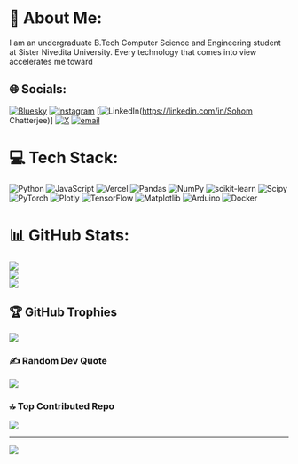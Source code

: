 # 💫 About Me:
I am an undergraduate B.Tech Computer Science and Engineering student at Sister Nivedita University. Every technology that comes into view accelerates me toward<br>


## 🌐 Socials:
[![Bluesky](https://img.shields.io/badge/bluesky-0285FF?style=for-the-badge&logo=bluesky&logoColor=%23FFFFFF)](https://bsky.app/profile/Sagexd08) [![Instagram](https://img.shields.io/badge/Instagram-%23E4405F.svg?logo=Instagram&logoColor=white)](https://instagram.com/sagexd_07) [![LinkedIn](https://img.shields.io/badge/LinkedIn-%230077B5.svg?logo=linkedin&logoColor=white)(https://linkedin.com/in/Sohom Chatterjee)] [![X](https://img.shields.io/badge/X-black.svg?logo=X&logoColor=white)](https://x.com/Sagexd_07) [![email](https://img.shields.io/badge/Email-D14836?logo=gmail&logoColor=white)](mailto:sohomchatterjee07@gmail.com) 

# 💻 Tech Stack:
![Python](https://img.shields.io/badge/python-3670A0?style=for-the-badge&logo=python&logoColor=ffdd54) ![JavaScript](https://img.shields.io/badge/javascript-%23323330.svg?style=for-the-badge&logo=javascript&logoColor=%23F7DF1E) ![Vercel](https://img.shields.io/badge/vercel-%23000000.svg?style=for-the-badge&logo=vercel&logoColor=white) ![Pandas](https://img.shields.io/badge/pandas-%23150458.svg?style=for-the-badge&logo=pandas&logoColor=white) ![NumPy](https://img.shields.io/badge/numpy-%23013243.svg?style=for-the-badge&logo=numpy&logoColor=white) ![scikit-learn](https://img.shields.io/badge/scikit--learn-%23F7931E.svg?style=for-the-badge&logo=scikit-learn&logoColor=white) ![Scipy](https://img.shields.io/badge/SciPy-%230C55A5.svg?style=for-the-badge&logo=scipy&logoColor=%white) ![PyTorch](https://img.shields.io/badge/PyTorch-%23EE4C2C.svg?style=for-the-badge&logo=PyTorch&logoColor=white) ![Plotly](https://img.shields.io/badge/Plotly-%233F4F75.svg?style=for-the-badge&logo=plotly&logoColor=white) ![TensorFlow](https://img.shields.io/badge/TensorFlow-%23FF6F00.svg?style=for-the-badge&logo=TensorFlow&logoColor=white) ![Matplotlib](https://img.shields.io/badge/Matplotlib-%23ffffff.svg?style=for-the-badge&logo=Matplotlib&logoColor=black) ![Arduino](https://img.shields.io/badge/-Arduino-00979D?style=for-the-badge&logo=Arduino&logoColor=white) ![Docker](https://img.shields.io/badge/docker-%230db7ed.svg?style=for-the-badge&logo=docker&logoColor=white)
# 📊 GitHub Stats:
![](https://github-readme-stats.vercel.app/api?username=Sagexd08&theme=dark&hide_border=false&include_all_commits=true&count_private=true)<br/>
![](https://github-readme-streak-stats.herokuapp.com/?user=Sagexd08&theme=dark&hide_border=false)<br/>
![](https://github-readme-stats.vercel.app/api/top-langs/?username=Sagexd08&theme=dark&hide_border=false&include_all_commits=true&count_private=true&layout=compact)

## 🏆 GitHub Trophies
![](https://github-profile-trophy.vercel.app/?username=Sagexd08&theme=radical&no-frame=false&no-bg=true&margin-w=4)

### ✍️ Random Dev Quote
![](https://quotes-github-readme.vercel.app/api?type=horizontal&theme=radical)

### 🔝 Top Contributed Repo
![](https://github-contributor-stats.vercel.app/api?username=Sagexd08&limit=5&theme=dark&combine_all_yearly_contributions=true)

---
[![](https://visitcount.itsvg.in/api?id=Sagexd08&icon=0&color=0)](https://visitcount.itsvg.in)

<!-- Proudly created with GPRM ( https://gprm.itsvg.in ) -->
